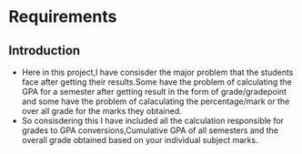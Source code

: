 # Requirements
## Introduction
* Here in this project,I have consisder the major problem that the students face after getting their results.Some have the problem of calculating the GPA for a semester after getting result in the form of grade/gradepoint and some have the problem of calaculating the percentage/mark or the over all grade for the marks they obtained.
* So consisdering this I have included all the calculation responsible for grades to GPA conversions,Cumulative GPA of all semesters and the overall grade obtained based on your individual subject marks.


